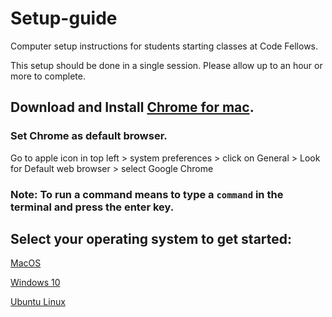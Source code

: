# Setup-guide

Computer setup instructions for students starting classes at Code Fellows.

This setup should be done in a single session.  Please allow up to an hour or more to complete.

## Download and Install [Chrome for mac](https://www.google.com/chrome/).

### Set Chrome as default browser.

Go to apple icon in top left > system preferences > click on General > Look for Default web browser > select Google Chrome 

### Note: To **run** a command means to type a `command` in the terminal and press the **enter** key.

## Select your operating system to get started:

[MacOS](mac/terminal/setup.md)

[Windows 10](windows/terminal/setup.md)

[Ubuntu Linux](ubuntu_linux/terminal/setup.md)